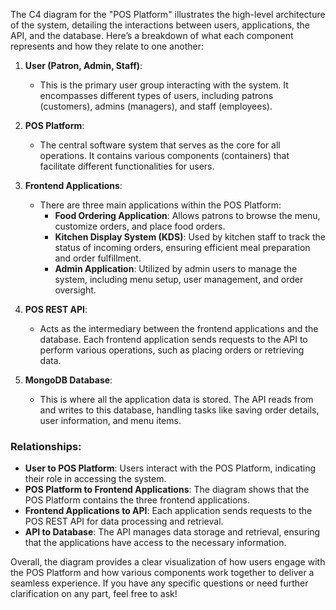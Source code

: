 The C4 diagram for the "POS Platform" illustrates the high-level architecture of the system, detailing the interactions between users, applications, the API, and the database. Here’s a breakdown of what each component represents and how they relate to one another:

1. **User (Patron, Admin, Staff)**:

   - This is the primary user group interacting with the system. It encompasses different types of users, including patrons (customers), admins (managers), and staff (employees).

2. **POS Platform**:

   - The central software system that serves as the core for all operations. It contains various components (containers) that facilitate different functionalities for users.

3. **Frontend Applications**:

   - There are three main applications within the POS Platform:
     - **Food Ordering Application**: Allows patrons to browse the menu, customize orders, and place food orders.
     - **Kitchen Display System (KDS)**: Used by kitchen staff to track the status of incoming orders, ensuring efficient meal preparation and order fulfillment.
     - **Admin Application**: Utilized by admin users to manage the system, including menu setup, user management, and order oversight.

4. **POS REST API**:

   - Acts as the intermediary between the frontend applications and the database. Each frontend application sends requests to the API to perform various operations, such as placing orders or retrieving data.

5. **MongoDB Database**:
   - This is where all the application data is stored. The API reads from and writes to this database, handling tasks like saving order details, user information, and menu items.

### Relationships:

- **User to POS Platform**: Users interact with the POS Platform, indicating their role in accessing the system.
- **POS Platform to Frontend Applications**: The diagram shows that the POS Platform contains the three frontend applications.
- **Frontend Applications to API**: Each application sends requests to the POS REST API for data processing and retrieval.
- **API to Database**: The API manages data storage and retrieval, ensuring that the applications have access to the necessary information.

Overall, the diagram provides a clear visualization of how users engage with the POS Platform and how various components work together to deliver a seamless experience. If you have any specific questions or need further clarification on any part, feel free to ask!
